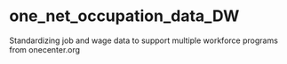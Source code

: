 # one_net_occupation_data_DW
 Standardizing job and wage data to support multiple workforce programs from onecenter.org
